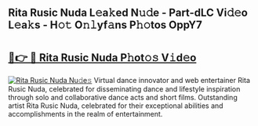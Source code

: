 ## Rita Rusic Nuda L𝚎a𝚔ed N𝚞𝚍e - Part-dLC Vi𝚍𝚎o L𝚎a𝚔s - H𝚘𝚝 O𝚗𝚕yf𝚊ns P𝚑𝚘tos OppY7

# <h2><a href="http://kf0drx.oniu.top/?m=Rita+Rusic+Nuda">🔗👉 🔴 Rita Rusic Nuda P𝚑ot𝚘𝚜 V𝚒d𝚎o</a></h2>

[![Rita Rusic Nuda Nu𝚍e𝚜](https://i.imgur.com/0qMVB7G.gif)](http://kf0drx.oniu.top/?m=Rita+Rusic+Nuda)
Virtual dance innovator and web entertainer Rita Rusic Nuda, celebrated for disseminating dance and lifestyle inspiration through solo and collaborative dance acts and short films. Outstanding artist Rita Rusic Nuda, celebrated for their exceptional abilities and accomplishments in the realm of entertainment.  

